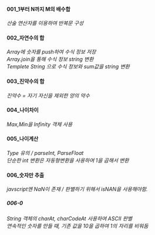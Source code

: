 #### 001_1부터 N까지 M의 배수합   
 *산술 연산자를 이용하여 반복문 구성*   
#### 002_자연수의 합   
 *Array에 숫자를 push하여 수식 정보 저장*   
 *Array.join을 통해 수식 정보 string 변환*   
 *Templete String 으로 수식 정보와 sum값을 string 변환*
#### 003_진약수의 합   
 *진약수 = 자기 자신을 제외한 양의 약수*   
#### 004_나이차이   
 *Max,Min을 Infinity 객체 사용*   
#### 005_나이계산   
 *Type 유의 / parseInt, ParseFloat*   
 *단순한 int 변환은 자동형변환을 사용하여 1을 곱해서 변환*   
#### 006_숫자만 추출   
 *javscript엔 NaN이 존재 / 판별하기 위해서 isNAN을 사용해야함.* 
##### 006-0   
 *String 객체의 charAt, charCodeAt 사용하여 ASCII 판별*   
 *연속적인 숫자를 만들 때, 기존 값을 10을 곱하여 1의 자리를 비워둠*   